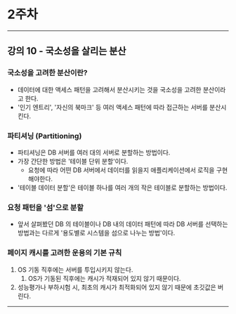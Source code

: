 # 2주차
- - -
## 강의 10 - 국소성을 살리는 분산

### 국소성을 고려한 분산이란?
* 데이터에 대한 액세스 패턴을 고려해서 분산시키는 것을 국소성을 고려한 분산이라고 한다.
* '인기 엔트리', '자신의 북마크' 등 여러 액세스 패턴에 따라 접근하는 서버를 분산시킨다.

### 파티셔닝 (Partitioning)
* 파티셔닝은 DB 서버를 여러 대의 서버로 분할하는 방법이다.
* 가장 간단한 방법은 '테이블 단위 분할'이다.
  * 요청에 따라 어떤 DB 서버에서 데이터를 읽을지 애플리케이션에서 로직을 구현해야한다.
* '테이블 데이터 분할'은 테이블 하나를 여러 개의 작은 테이블로 분할하는 방법이다.

### 요청 패턴을 '섬'으로 분할
* 앞서 살펴봤던 DB 의 테이블이나 DB 내의 데이터 패턴에 따라 DB 서버를 선택하는 방법과는 다르게 '용도별로 시스템을 섬으로 나누는 방법'이다.

### 페이지 캐시를 고려한 운용의 기본 규칙
1. OS 기동 직후에는 서버를 투입시키지 않는다.
   1. OS가 기동된 직후에는 캐시가 적재되어 있지 않기 때문이다.
2. 성능평가나 부하시험 시, 최초의 캐시가 최적화되어 있지 않기 때문에 초깃값은 버린다.

- - -
